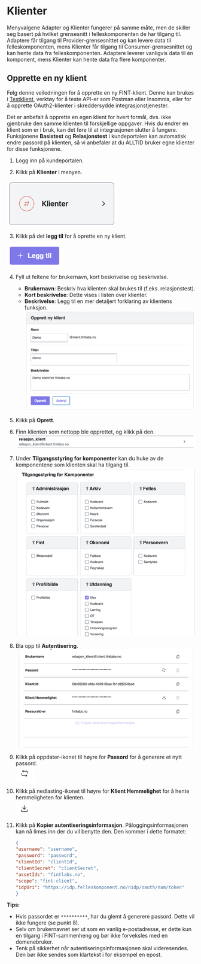 # Klienter

Menyvalgene Adapter og Klienter fungerer på samme måte, men de skiller seg basert på hvilket grensesnitt i felleskomponenten de har tilgang til. Adaptere får tilgang til Provider-grensesnittet og kan levere data til felleskomponenten, mens Klienter får tilgang til Consumer-grensesnittet og kan hente data fra felleskomponenten. Adaptere leverer vanligvis data til én komponent, mens Klienter kan hente data fra flere komponenter.

## Opprette en ny klient

Følg denne veiledningen for å opprette en ny FINT-klient. Denne kan brukes i [Testklient](technical/testclient.md), verktøy for å teste API-er som Postman eller Insomnia, eller for å opprette OAuth2-klienter i skreddersydde integrasjonstjenester.


Det er anbefalt å opprette en egen klient for hvert formål, dvs. ikke gjenbruke den samme klienten til forskjellige oppgaver. Hvis du endrer en klient som er i bruk, kan det føre til at integrasjonen slutter å fungere. Funksjonene **Basistest** og **Relasjonstest** i kundeportalen kan automatisk endre passord på klienten, så vi anbefaler at du ALLTID bruker egne klienter for disse funksjonene.

1. Logg inn på kundeportalen.

2. Klikk på **Klienter** i menyen.

![Menyelement klient](../_media/kundeportal-klient-1.png)

3. Klikk på det **legg til** for å oprette en ny klient.

![Legg til pluss](../_media/kundeportal-adapter-2.png)

4. Fyll ut feltene for brukernavn, kort beskrivelse og beskrivelse.
   - **Brukernavn**: Beskriv hva klienten skal brukes til (f.eks. relasjonstest).
   - **Kort beskrivelse**: Dette vises i listen over klienter.
   - **Beskrivelse**: Legg til en mer detaljert forklaring av klientens funksjon.
     ![Klient registrering](../_media/kundeportal-klient-2.png)

5. Klikk på **Oprett**.

6. Finn klienten som nettopp ble opprettet, og klikk på den.     
   ![Grå blyant](../_media/kundeportal-klient-4.png)

7. Under **Tilgangsstyring for komponenter** kan du huke av de komponentene som klienten skal ha tilgang til.
   ![Huk av komponenter](../_media/kundeportal-adapter-5.png)

8. Bla opp til **Autentisering**.
   ![Autentisering](../_media/kundeportal-klient-3.png)

9. Klikk på oppdater-ikonet til høyre for **Passord** for å generere et nytt passord.  
   ![Generer passord](../_media/kundeportal-adapter-7.png)

10. Klikk på nedlasting-ikonet til høyre for **Klient Hemmelighet** for å hente hemmeligheten for klienten.  
    ![Hent hemmelighet](../_media/kundeportal-adapter-8.png)

11. Klikk på **Kopier autentiseringsinformasjon**. Påloggingsinformasjonen kan nå limes inn der du vil benytte den. Den kommer i dette formatet:

    ```json
    {
    "username": "username",
    "password": "password",
    "clientId": "clientId",
    "clientSecret": "clientSecret",
    "assetIds": "fintlabs.no",
    "scope": "fint-client",
    "idpUri": "https://idp.felleskomponent.no/nidp/oauth/nam/token"
    }
    ```

**Tips:**
- Hvis passordet er `**********`, har du glemt å generere passord. Dette vil ikke fungere (se punkt 8).
- Selv om brukernavnet ser ut som en vanlig e-postadresse, er dette kun en tilgang i FINT-sammenheng og bør ikke forveksles med en domenebruker.
- Tenk på sikkerhet når autentiseringsinformasjonen skal videresendes. Den bør ikke sendes som klartekst i for eksempel en epost.

